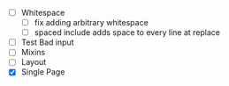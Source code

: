 - [ ] Whitespace
  - [ ] fix adding arbitrary whitespace
  -[ ] spaced include adds space to every line at replace
-[ ] Test Bad input
-[ ] Mixins
-[ ] Layout
-[x] Single Page

